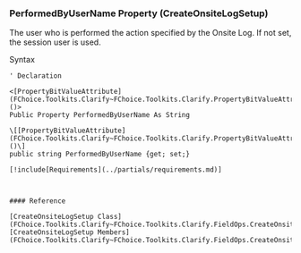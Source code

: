 ﻿### PerformedByUserName Property (CreateOnsiteLogSetup)

The user who is performed the action specified by the Onsite Log. If not set, the session user is used.

Syntax

```vbnet
' Declaration

<[PropertyBitValueAttribute](FChoice.Toolkits.Clarify~FChoice.Toolkits.Clarify.PropertyBitValueAttribute.md)()>
Public Property PerformedByUserName As String

\[[PropertyBitValueAttribute](FChoice.Toolkits.Clarify~FChoice.Toolkits.Clarify.PropertyBitValueAttribute.md)()\]
public string PerformedByUserName {get; set;}

[!include[Requirements](../partials/requirements.md)]



#### Reference

[CreateOnsiteLogSetup Class](FChoice.Toolkits.Clarify~FChoice.Toolkits.Clarify.FieldOps.CreateOnsiteLogSetup.md)  
[CreateOnsiteLogSetup Members](FChoice.Toolkits.Clarify~FChoice.Toolkits.Clarify.FieldOps.CreateOnsiteLogSetup_members.md)